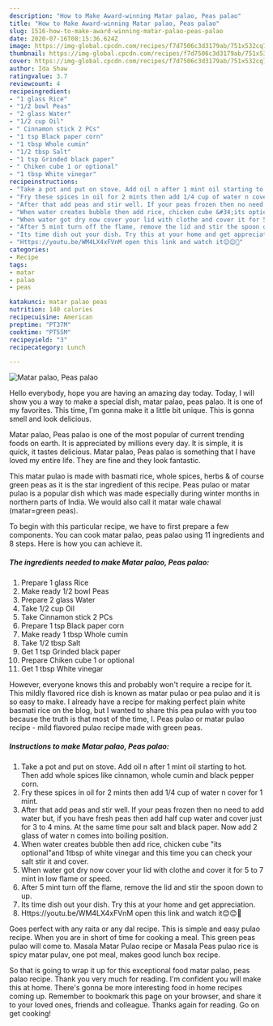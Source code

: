 ```yaml
---
description: "How to Make Award-winning Matar palao, Peas palao"
title: "How to Make Award-winning Matar palao, Peas palao"
slug: 1516-how-to-make-award-winning-matar-palao-peas-palao
date: 2020-07-16T08:15:36.624Z
image: https://img-global.cpcdn.com/recipes/f7d7506c3d3179ab/751x532cq70/matar-palao-peas-palao-recipe-main-photo.jpg
thumbnail: https://img-global.cpcdn.com/recipes/f7d7506c3d3179ab/751x532cq70/matar-palao-peas-palao-recipe-main-photo.jpg
cover: https://img-global.cpcdn.com/recipes/f7d7506c3d3179ab/751x532cq70/matar-palao-peas-palao-recipe-main-photo.jpg
author: Ida Shaw
ratingvalue: 3.7
reviewcount: 4
recipeingredient:
- "1 glass Rice"
- "1/2 bowl Peas"
- "2 glass Water"
- "1/2 cup Oil"
- " Cinnamon stick 2 PCs"
- "1 tsp Black paper corn"
- "1 tbsp Whole cumin"
- "1/2 tbsp Salt"
- "1 tsp Grinded black paper"
- " Chiken cube 1 or optional"
- "1 tbsp White vinegar"
recipeinstructions:
- "Take a pot and put on stove. Add oil n after 1 mint oil starting to hot. Then add whole spices like cinnamon, whole cumin and black pepper corn."
- "Fry these spices in oil for 2 mints then add 1/4 cup of water n cover for 1 mint."
- "After that add peas and stir well. If your peas frozen then no need to add water but, if you have fresh peas then add half cup water and cover just for 3 to 4 mins. At the same time pour salt and black paper. Now add 2 glass of water n comes into boiling position."
- "When water creates bubble then add rice, chicken cube &#34;its optional&#34;and 1tbsp of white vinegar and this time you can check your salt stir it and cover."
- "When water got dry now cover your lid with clothe and cover it for 5 to 7 mint in low flame or speed."
- "After 5 mint turn off the flame, remove the lid and stir the spoon down to up."
- "Its time dish out your dish. Try this at your home and get appreciation."
- "Https://youtu.be/WM4LX4xFVnM open this link and watch it😊😊🥰"
categories:
- Recipe
tags:
- matar
- palao
- peas

katakunci: matar palao peas 
nutrition: 140 calories
recipecuisine: American
preptime: "PT37M"
cooktime: "PT55M"
recipeyield: "3"
recipecategory: Lunch

---
```



![Matar palao, Peas palao](https://img-global.cpcdn.com/recipes/f7d7506c3d3179ab/751x532cq70/matar-palao-peas-palao-recipe-main-photo.jpg)

Hello everybody, hope you are having an amazing day today. Today, I will show you a way to make a special dish, matar palao, peas palao. It is one of my favorites. This time, I'm gonna make it a little bit unique. This is gonna smell and look delicious.

Matar palao, Peas palao is one of the most popular of current trending foods on earth. It is appreciated by millions every day. It is simple, it is quick, it tastes delicious. Matar palao, Peas palao is something that I have loved my entire life. They are fine and they look fantastic.

This matar pulao is made with basmati rice, whole spices, herbs &amp; of course green peas as it is the star ingredient of this recipe. Peas pulao or matar pulao is a popular dish which was made especially during winter months in northern parts of India. We would also call it matar wale chawal (matar=green peas).


To begin with this particular recipe, we have to first prepare a few components. You can cook matar palao, peas palao using 11 ingredients and 8 steps. Here is how you can achieve it.

<!--inarticleads1-->

##### The ingredients needed to make Matar palao, Peas palao:

1. Prepare 1 glass Rice
1. Make ready 1/2 bowl Peas
1. Prepare 2 glass Water
1. Take 1/2 cup Oil
1. Take  Cinnamon stick 2 PCs
1. Prepare 1 tsp Black paper corn
1. Make ready 1 tbsp Whole cumin
1. Take 1/2 tbsp Salt
1. Get 1 tsp Grinded black paper
1. Prepare  Chiken cube 1 or optional
1. Get 1 tbsp White vinegar


However, everyone knows this and probably won&#39;t require a recipe for it. This mildly flavored rice dish is known as matar pulao or pea pulao and it is so easy to make. I already have a recipe for making perfect plain white basmati rice on the blog, but I wanted to share this pea pulao with you too because the truth is that most of the time, I. Peas pulao or matar pulao recipe - mild flavored pulao recipe made with green peas. 

<!--inarticleads2-->

##### Instructions to make Matar palao, Peas palao:

1. Take a pot and put on stove. Add oil n after 1 mint oil starting to hot. Then add whole spices like cinnamon, whole cumin and black pepper corn.
1. Fry these spices in oil for 2 mints then add 1/4 cup of water n cover for 1 mint.
1. After that add peas and stir well. If your peas frozen then no need to add water but, if you have fresh peas then add half cup water and cover just for 3 to 4 mins. At the same time pour salt and black paper. Now add 2 glass of water n comes into boiling position.
1. When water creates bubble then add rice, chicken cube &#34;its optional&#34;and 1tbsp of white vinegar and this time you can check your salt stir it and cover.
1. When water got dry now cover your lid with clothe and cover it for 5 to 7 mint in low flame or speed.
1. After 5 mint turn off the flame, remove the lid and stir the spoon down to up.
1. Its time dish out your dish. Try this at your home and get appreciation.
1. Https://youtu.be/WM4LX4xFVnM open this link and watch it😊😊🥰


Goes perfect with any raita or any dal recipe. This is simple and easy pulao recipe. When you are in short of time for cooking a meal. This green peas pulao will come to. Masala Matar Pulao recipe or Masala Peas pulao rice is spicy matar pulav, one pot meal, makes good lunch box recipe. 

So that is going to wrap it up for this exceptional food matar palao, peas palao recipe. Thank you very much for reading. I'm confident you will make this at home. There's gonna be more interesting food in home recipes coming up. Remember to bookmark this page on your browser, and share it to your loved ones, friends and colleague. Thanks again for reading. Go on get cooking!
